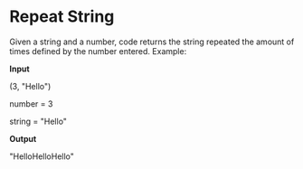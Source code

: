 # Repeat String

Given a string and a number, code returns the string repeated the amount of times defined by the number entered.
Example:

**Input**

(3, "Hello")

number = 3

string = "Hello"

**Output**

"HelloHelloHello"